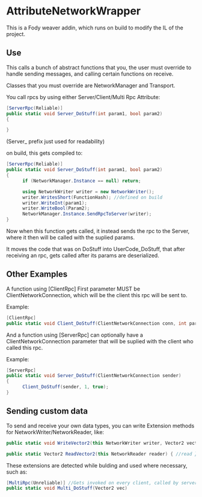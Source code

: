 # AttributeNetworkWrapper

This is a Fody weaver addin, which runs on build to modify the IL of the project.

## Use

This calls a bunch of abstract functions that you, the user must override to handle sending messages, and calling certain functions on receive.

Classes that you must override are NetworkManager and Transport.

You call rpcs by using either Server/Client/Multi Rpc Attribute:
```csharp
[ServerRpc(Reliable)]
public static void Server_DoStuff(int param1, bool param2)
{

}
```
(Server_ prefix just used for readability)

on build, this gets compiled to:

```csharp
[ServerRpc(Reliable)]
public static void Server_DoStuff(int param1, bool param2)
{
      if (NetworkManager.Instance == null) return;

      using NetworkWriter writer = new NetworkWriter();
      writer.WritesShort(FunctionHash); //defined on build
      writer.WriteInt(param1);
      writer.WriteBool(Param2);
      NetworkManager.Instance.SendRpcToServer(writer);
}
```

Now when this function gets called, it instead sends the rpc to the Server, where it then will be called with the suplied params.

It moves the code that was on DoStuff into UserCode_DoStuff, that after receiving an rpc, gets called after its params are deserialized.

## Other Examples

A function using [ClientRpc] First parameter MUST be ClientNetworkConnection, which will be the client this rpc will be sent to.

Example:
```csharp
[ClientRpc]
public static void Client_DoStuff(ClientNetworkConnection conn, int param1, bool param2) 
```

And a function using [ServerRpc] can optionally have a ClientNetworkConnection parameter that will be suplied with the client who called this rpc.

Example:
```csharp
[ServerRpc]
public static void Server_DoStuff(ClientNetworkConnection sender)
{
      Client_DoStuff(sender, 1, true);
}
```

## Sending custom data

To send and receive your own data types, you can write Extension methods for NetworkWriter/NetworkReader, like:

```csharp
public static void WriteVector2(this NetworkWriter writer, Vector2 vector) { //write }

public static Vector2 ReadVector2(this NetworkReader reader) { //read }
```

These extensions are detected while bulding and used where necessary, such as:

```csharp
[MultiRpc(Unreliable)] //Gets invoked on every client, called by server.
public static void Multi_DoStuff(Vector2 vec) 
```

